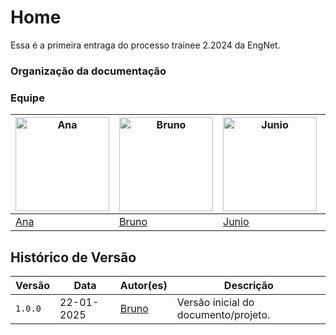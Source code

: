 # Home

Essa é a primeira entraga do processo trainee 2.2024 da EngNet.

### Organização da documentação




### Equipe

| <a href="https://github.com/nanabridge" target="_blank"><img src="https://avatars.githubusercontent.com/u/195703004?v=4" alt="Ana" width="150" /></a> | <a href="https://github.com/brunobreis" target="_blank"><img src="https://avatars.githubusercontent.com/u/62809606?v=4" alt="Bruno" width="150" /></a> | <a href="https://github.com/Juniossilva173" target="_blank"><img src="https://avatars.githubusercontent.com/u/195664571?v=4" alt="Junio" width="150" /></a> | <a href="https://github.com/talesrg" target="_blank"><img src="https://avatars.githubusercontent.com/u/70861660?v=4" alt="Tales" width="150" /></a> |
|--------------------------------------------------------------------------------------------------------------------------|---------------------------------------------------------------------------------------------------------------------------|---------------------------------------------------------------------------------------------------------------------------|---------------------------------------------------------------------------------------------------------------------------|
| [Ana](https://github.com/nanabridge)                                                                                     | [Bruno](https://github.com/brunobreis)                                                                                     | [Junio](https://github.com/Juniossilva173)                                                                                 | [Tales](https://github.com/talesrg)                                                                                       |


## Histórico de Versão

| Versão   | Data       | Autor(es)                                  | Descrição                                                                                   |
|----------|------------|--------------------------------------------|---------------------------------------------------------------------------------------------|
| `1.0.0`  | 22-01-2025 | [Bruno](https://github.com/brunobreis)     | Versão inicial do documento/projeto.                                                        |
